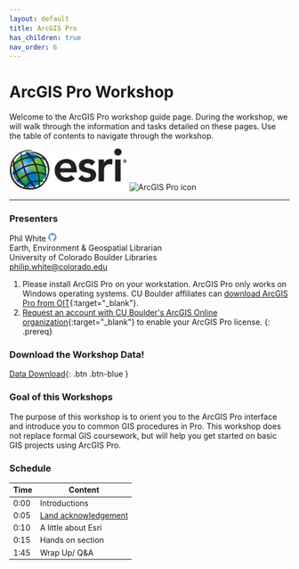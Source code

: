 ```yaml
---
layout: default
title: ArcGIS Pro
has_children: true
nav_order: 6
---
```


# ArcGIS Pro Workshop

Welcome to the ArcGIS Pro  workshop guide page. During the workshop, we will walk through the information and tasks detailed on these pages. Use the table of contents to navigate through the workshop.

<img src='img/esrilogo.png' style='height:75px' alt='Esri logo'>   <img src='img/ProIcon.ico' style='height:75px' alt='ArcGIS Pro icon'>

___

### Presenters
Phil White <a href='https://github.com/outpw' target='_blank'><img src='../content/img/GitHub-Mark-custom.svg' style='width:15px; padding:0; border:none !important;'></a>  
Earth, Environment & Geospatial Librarian  
University of Colorado Boulder Libraries  
[philip.white@colorado.edu](mailto:philip.white@colorado.edu)

1. Please install ArcGIS Pro on your workstation. ArcGIS Pro only works on Windows operating systems. CU Boulder affiliates can [download ArcGIS Pro from OIT](https://cuservices.colorado.edu/esri/download){:target="_blank"}.
2. [Request an account with CU Boulder's ArcGIS Online organization](https://oit.colorado.edu/software-hardware/software-catalog/arcgis-desktop/arcgis-online-request/webform/arcgis-online){:target="_blank"} to enable your ArcGIS Pro license.
{: .prereq}

### __Download the Workshop Data!__
[Data Download](data/ArcGISPro_WorkshopF20.gdb.zip){: .btn .btn-blue }

### Goal of this Workshops
The purpose of this workshop is to orient you to the ArcGIS Pro interface and introduce you to common GIS procedures in Pro. This workshop does not replace formal GIS coursework, but will help you get started on basic GIS projects using ArcGIS Pro.

### Schedule

| Time | Content
| --- | ---
| 0:00 | Introductions
| 0:05 | [Land acknowledgement](content/land-acknowledgement)
| 0:10 | A little about Esri
| 0:15 | Hands on section
| 1:45 | Wrap Up/ Q&A

[GISLibGuide]: https:libguides.colorado.edu/GIS "CU Library GIS guide"
[GeospatialDataGuide]: https:libguides.colorado.edu/geospatialdata "CU Library geospatial data guide"



[ARCPRO0]: img/esrilogo.png "Esri logo"
[ARCPRO1]: img/ProIcon.ico "Pro Icon"
